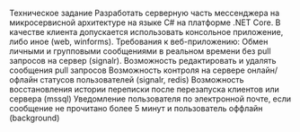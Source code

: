 Техническое задание
Разработать серверную часть мессенджера на микросервисной архитектуре на языке C# на платформе .NET Core. В качестве клиента допускается использовать консольное приложение, либо иное (web, winforms).
Требования к веб-приложению:
Обмен личными и групповыми сообщениями в реальном времени без pull запросов на сервер (signalr).
Возможность редактировать и удалять сообщения pull запросов
Возможность контроля на сервере онлайн/офлайн статусов пользователей (signalr, redis)
Возможность восстановления истории переписки после перезапуска клиентов или сервера (mssql)
Уведомление пользователя по электронной почте, если сообщение не прочитано более 5 минут и пользователь оффлайн (background)
